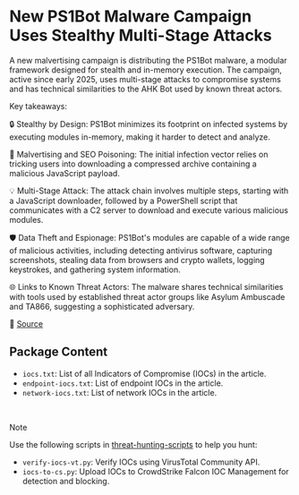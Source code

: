 # New PS1Bot Malware Campaign Uses Stealthy Multi-Stage Attacks

A new malvertising campaign is distributing the PS1Bot malware, a modular framework designed for stealth and in-memory execution. The campaign, active since early 2025, uses multi-stage attacks to compromise systems and has technical similarities to the AHK Bot used by known threat actors.

Key takeaways:

🔒 Stealthy by Design: PS1Bot minimizes its footprint on infected systems by executing modules in-memory, making it harder to detect and analyze.

🚨 Malvertising and SEO Poisoning: The initial infection vector relies on tricking users into downloading a compressed archive containing a malicious JavaScript payload.

💡 Multi-Stage Attack: The attack chain involves multiple steps, starting with a JavaScript downloader, followed by a PowerShell script that communicates with a C2 server to download and execute various malicious modules.

🛡️ Data Theft and Espionage: PS1Bot's modules are capable of a wide range of malicious activities, including detecting antivirus software, capturing screenshots, stealing data from browsers and crypto wallets, logging keystrokes, and gathering system information.

🌐 Links to Known Threat Actors: The malware shares technical similarities with tools used by established threat actor groups like Asylum Ambuscade and TA866, suggesting a sophisticated adversary.

🔗 [Source](https://blog.talosintelligence.com/ps1bot-malvertising-campaign/)

## Package Content

- `iocs.txt`: List of all Indicators of Compromise (IOCs) in the article.
- `endpoint-iocs.txt`: List of endpoint IOCs in the article.
- `network-iocs.txt`: List of network IOCs in the article.

<br>

> [!NOTE]
> Use the following scripts in [threat-hunting-scripts](../../threat-hunting-scripts/) to help you hunt:
>
> - `verify-iocs-vt.py`: Verify IOCs using VirusTotal Community API.
> - `iocs-to-cs.py`: Upload IOCs to CrowdStrike Falcon IOC Management for detection and blocking.
